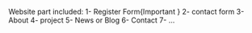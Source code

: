 Website part included:
1- Register Form{Important }
2- contact form
3- About 
4- project
5- News or Blog
6- Contact
7- ...
